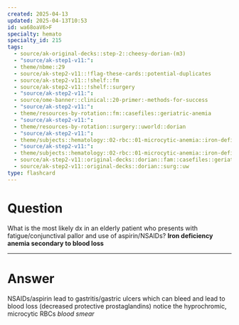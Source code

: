 ```yaml
---
created: 2025-04-13
updated: 2025-04-13T10:53
id: wa68oaV6>F
specialty: hemato
specialty_id: 215
tags:
  - source/ak-original-decks::step-2::cheesy-dorian-(m3)
  - "source/ak-step1-v11:": 
  - theme/nbme::29
  - source/ak-step2-v11::!flag-these-cards::potential-duplicates
  - source/ak-step2-v11::!shelf::fm
  - source/ak-step2-v11::!shelf::surgery
  - "source/ak-step2-v11:": 
  - source/ome-banner::clinical::20-primer:-methods-for-success
  - "source/ak-step2-v11:": 
  - theme/resources-by-rotation::fm::casefiles::geriatric-anemia
  - "source/ak-step2-v11:": 
  - theme/resources-by-rotation::surgery::uworld::dorian
  - "source/ak-step2-v11:": 
  - theme/subjects::hematology::02-rbc::01-microcytic-anemia::iron-deficiency
  - "source/ak-step2-v11:": 
  - theme/subjects::hematology::02-rbc::01-microcytic-anemia::iron-deficiency::pathophysiology
  - source/ak-step2-v11::original-decks::dorian::fam::casefiles::geriatric-anemia
  - source/ak-step2-v11::original-decks::dorian::surg::uw
type: flashcard
---
```


# Question
What is the most likely dx in an elderly patient who presents with fatigue/conjunctival pallor and use of aspirin/NSAIDs?   **Iron deficiency anemia secondary to blood loss**

---

# Answer
NSAIDs/aspirin lead to gastritis/gastric ulcers which can bleed and lead to blood loss (decreased protective prostaglandins)  notice the hyprochromic, microcytic RBCs *blood smear*